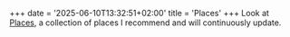 +++
date = '2025-06-10T13:32:51+02:00'
title = 'Places'
+++
Look at [Places](/places), a collection of places I recommend and will continuously update.
